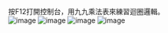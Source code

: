 按F12打開控制台，用九九乘法表來練習迴圈邏輯。
<br>
![image](https://user-images.githubusercontent.com/61260613/106559016-bea95900-655f-11eb-9b9f-c51a7f3a54ff.png)
![image](https://user-images.githubusercontent.com/61260613/106559032-c668fd80-655f-11eb-8b64-4225d1f30211.png)
![image](https://user-images.githubusercontent.com/61260613/106559048-ccf77500-655f-11eb-8ebc-010bc6e1629e.png)
![image](https://user-images.githubusercontent.com/61260613/106559060-d2ed5600-655f-11eb-83c1-51162e9613a8.png)
